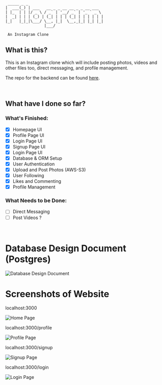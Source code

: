```
 _____ _ _                                 
|  ___(_) | ___   __ _ _ __ __ _ _ __ ___  
| |_  | | |/ _ \ / _` | '__/ _` | '_ ` _ \ 
|  _| | | | (_) | (_| | | | (_| | | | | | |
|_|   |_|_|\___/ \__, |_|  \__,_|_| |_| |_|
                 |___/                     

 An Instagram Clone
```

## What is this?

This is an Instagram clone which will include posting photos, videos and other files too, direct messaging, and profile management.

The repo for the backend can be found [here](https://github.com/jahedev/filogram-server).

<br />

## What have I done so far?

### What's Finished:

- [x] Homepage UI
- [x] Profile Page UI
- [x] Login Page UI
- [x] Signup Page UI
- [x] Login Page UI
- [x] Database & ORM Setup
- [x] User Authentication
- [x] Upload and Post Photos (AWS-S3)
- [x] User Following
- [x] Likes and Commenting
- [x] Profile Management

### What Needs to be Done:
- [ ] Direct Messaging
- [ ] Post Videos ?

<br />

# Database Design Document (Postgres)

![Database Design Document](https://i.imgur.com/LW6pqVw.png)

# Screenshots of Website

localhost:3000

![Home Page](https://i.imgur.com/Ntbz953.png)

localhost:3000/profile

![Profile Page](https://i.imgur.com/bK81Rmb.png)

localhost:3000/signup

![Signup Page](https://i.imgur.com/K1BJubO.png)

localhost:3000/login

![Login Page](https://i.imgur.com/q49dRbb.png)
